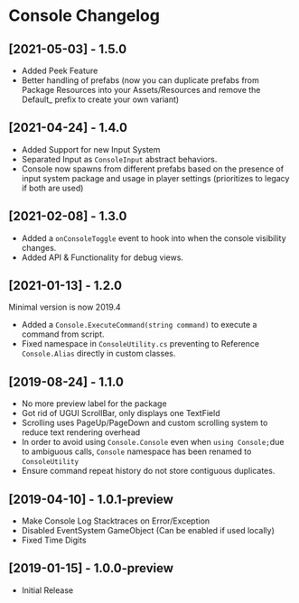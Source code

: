 # Console Changelog

## [2021-05-03] - 1.5.0

* Added Peek Feature
* Better handling of prefabs (now you can duplicate prefabs from Package Resources into your Assets/Resources and remove the Default_ prefix to create your own variant)

## [2021-04-24] - 1.4.0

* Added Support for new Input System
* Separated Input as `ConsoleInput` abstract behaviors.
* Console now spawns from different prefabs based on the presence of input system package and usage in player settings (prioritizes to legacy if both are used)

## [2021-02-08] - 1.3.0

* Added a `onConsoleToggle` event to hook into when the console visibility changes.
* Added API & Functionality for debug views.

## [2021-01-13] - 1.2.0

Minimal version is now 2019.4

* Added a `Console.ExecuteCommand(string command)` to execute a command from script.
* Fixed namespace in `ConsoleUtility.cs` preventing to Reference `Console.Alias` directly in custom classes.

## [2019-08-24] - 1.1.0

* No more preview label for the package
* Got rid of UGUI ScrollBar, only displays one TextField
* Scrolling uses PageUp/PageDown and custom scrolling system to reduce text rendering overhead
* In order to avoid using `Console.Console` even when `using Console;`due to ambiguous calls, `Console` namespace has been renamed to `ConsoleUtility`
* Ensure command repeat history do not store contiguous duplicates.

## [2019-04-10] - 1.0.1-preview

* Make Console Log Stacktraces on Error/Exception
* Disabled EventSystem GameObject (Can be enabled if used locally)
* Fixed Time Digits

## [2019-01-15] - 1.0.0-preview

* Initial Release
